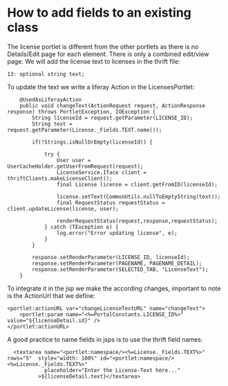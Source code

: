 How to add fields to an existing class
======================================

The license portlet is different from the other portlets as there is no Details/Edit page for each element. There is only a combined edit/view page.
We will add the license text to licenses in the thrift file:
```
13: optional string text;
```

To update the text we write a liferay Action in the LicensesPortlet:
```
    @UsedAsLiferayAction
    public void changeText(ActionRequest request, ActionResponse response) throws PortletException, IOException {
        String licenseId = request.getParameter(LICENSE_ID);
        String text = request.getParameter(License._Fields.TEXT.name());

        if(!Strings.isNullOrEmpty(licenseId)) {

            try {
                User user = UserCacheHolder.getUserFromRequest(request);
                LicenseService.Iface client = thriftClients.makeLicenseClient();
                final License license = client.getFromID(licenseId);

                license.setText(CommonUtils.nullToEmptyString(text));
                final RequestStatus requestStatus = client.updateLicense(license, user);

                renderRequestStatus(request,response,requestStatus);
            } catch (TException e) {
                log.error("Error updating license", e);
            }
        }

        response.setRenderParameter(LICENSE_ID, licenseId);
        response.setRenderParameter(PAGENAME, PAGENAME_DETAIL);
        response.setRenderParameter(SELECTED_TAB, "LicenseText");
    }
```

To integrate it in the jsp we make the according changes, important to note is the ActionUrl that we define:
```
<portlet:actionURL var="changeLicenseTextURL" name="changeText">
    <portlet:param name="<%=PortalConstants.LICENSE_ID%>" value="${licenseDetail.id}" />
</portlet:actionURL>
```
A good practice to name fields in jsps is to use the thrift field names:

```
  <textarea name="<portlet:namespace/><%=License._Fields.TEXT%>" rows="5"  style="width: 100%" id="<portlet:namespace/><%=License._Fields.TEXT%>"
            placeholder="Enter the License-Text here..."
          >${licenseDetail.text}</textarea>
```
